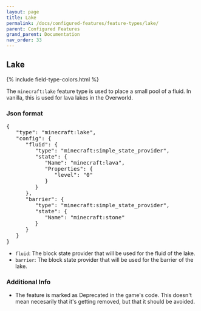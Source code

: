```yaml
---
layout: page
title: Lake
permalink: /docs/configured-features/feature-types/lake/
parent: Configured Features
grand_parent: Documentation
nav_order: 33
---
```


## Lake

<head>
    {% include field-type-colors.html %}
</head>

The `minecraft:lake` feature type is used to place a small pool of a fluid. In vanilla, this is used for lava lakes in the Overworld.

### Json format

<pre>
{
   "type": "minecraft:lake",
   "config": {
      "fluid": {
         "type": "minecraft:simple_state_provider",
         "state": {
            "Name": "minecraft:lava",
            "Properties": {
               "level": "0"
            }
         }
      },
      "barrier": {
         "type": "minecraft:simple_state_provider",
         "state": {
            "Name": "minecraft:stone"
         }
      }
   }
}
</pre>

* `fluid`: The block state provider that will be used for the fluid of the lake.
* `barrier`: The block state provider that will be used for the barrier of the lake.

### Additional Info

* The feature is marked as Deprecated in the game's code. This doesn't mean necesarily that it's getting removed, but that it should be avoided.